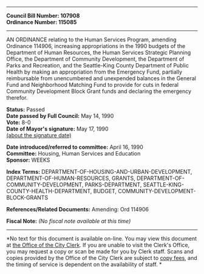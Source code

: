 * * * * *  
  
**Council Bill Number: [](#h0)[](#h2)107908**   
**Ordinance Number: 115085**  
  
* * * * *  
  
AN ORDINANCE relating to the Human Services Program, amending Ordinance 114906, increasing appropriations in the 1990 budgets of the Department of Human Resources, the Human Services Strategic Planning Office, the Department of Community Development, the Department of Parks and Recreation, and the Seattle-King County Department of Public Health by making an appropriation from the Emergency Fund, partially reimbursable from unencumbered and unexpended balances in the General Fund and Neighborhood Matching Fund to provide for cuts in federal Community Development Block Grant funds and declaring the emergency therefor.  
  
**Status:** Passed   
**Date passed by Full Council:** May 14, 1990   
**Vote:** 8-0   
**Date of Mayor's signature:** May 17, 1990   
[(about the signature date)](/~public/approvaldate.htm)   
  
  
**Date introduced/referred to committee:** April 16, 1990   
**Committee:** Housing, Human Services and Education   
**Sponsor:** WEEKS   
  
**Index Terms:** DEPARTMENT-OF-HOUSING-AND-URBAN-DEVELOPMENT, DEPARTMENT-OF-HUMAN-RESOURCES, GRANTS, DEPARTMENT-OF-COMMUNITY-DEVELOPMENT, PARKS-DEPARTMENT, SEATTLE-KING-COUNTY-HEALTH-DEPARTMENT, BUDGET, COMMUNITY-DEVELOPMENT-BLOCK-GRANTS  
  
**References/Related Documents:** Amending: Ord 114906  
  
**Fiscal Note:** *(No fiscal note available at this time)*  
  
* * * * *  
  
*No text for this document is available on-line. You may view this document at [the Office of the City Clerk](http://www.seattle.gov/leg/clerk/contactUs.htm). If you are unable to visit the Clerk's Office, you may request a copy or scan be made for you by Clerk staff. Scans and copies provided by the Office of the City Clerk are subject to [copy fees](http://clerk.seattle.gov/~public/clerkfees.htm), and the timing of service is dependent on the availability of staff. *  
  
  
